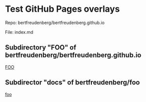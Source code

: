 # Test GitHub Pages overlays

Repo: bertfreudenberg/bertfreudenberg.github.io

File: index.md



## Subdirectory "FOO" of bertfreudenberg/bertfreudenberg.github.io

[FOO](FOO)

## Subdirector "docs" of bertfreudenberg/foo

[foo](foo)
